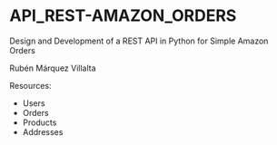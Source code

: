 # API_REST-AMAZON_ORDERS
Design and Development of a REST
API in Python for Simple Amazon
Orders

Rubén Márquez Villalta

Resources:
- Users
- Orders
- Products
- Addresses